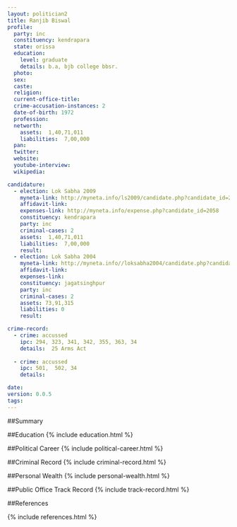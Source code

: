 ```yaml
---
layout: politician2
title: Ranjib Biswal
profile: 
  party: inc
  constituency: kendrapara
  state: orissa
  education: 
    level: graduate
    details: b.a, bjb college bbsr.
  photo: 
  sex: 
  caste: 
  religion: 
  current-office-title: 
  crime-accusation-instances: 2
  date-of-birth: 1972
  profession: 
  networth: 
    assets:  1,40,71,011
    liabilities:  7,00,000
  pan: 
  twitter: 
  website: 
  youtube-interview: 
  wikipedia: 

candidature: 
  - election: Lok Sabha 2009
    myneta-link: http://myneta.info/ls2009/candidate.php?candidate_id=2058
    affidavit-link: 
    expenses-link: http://myneta.info/expense.php?candidate_id=2058
    constituency: kendrapara 
    party: inc
    criminal-cases: 2
    assets:  1,40,71,011
    liabilities:  7,00,000
    result:  
  - election: Lok Sabha 2004
    myneta-link: http://myneta.info//loksabha2004/candidate.php?candidate_id=2904
    affidavit-link: 
    expenses-link: 
    constituency: jagatsinghpur 
    party: inc
    criminal-cases: 2
    assets: 73,91,315
    liabilities: 0
    result:  

crime-record: 
  - crime: accussed
    ipc: 294, 323, 341, 342, 355, 363, 34
    details:  25 Arms Act
  
  - crime: accussed
    ipc: 501,  502, 34
    details:    

date: 
version: 0.0.5
tags: 
---
```

##Summary


##Education
{% include education.html %}


##Political Career
{% include political-career.html %}


##Criminal Record
{% include criminal-record.html %}


##Personal Wealth
{% include personal-wealth.html %}


##Public Office Track Record
{% include track-record.html %}


##References


{% include references.html %}